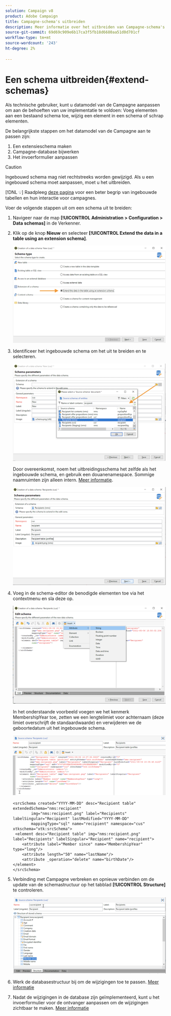 ```yaml
---
solution: Campaign v8
product: Adobe Campaign
title: Campagne-schema's uitbreiden
description: Meer informatie over het uitbreiden van Campagne-schema's
source-git-commit: 69d69c909e6b17ca3f5fb18d6680aa51d0d701cf
workflow-type: tm+mt
source-wordcount: '243'
ht-degree: 2%

---
```


# Een schema uitbreiden{#extend-schemas}

Als technische gebruiker, kunt u datamodel van de Campagne aanpassen om aan de behoeften van uw implementatie te voldoen: Voeg elementen aan een bestaand schema toe, wijzig een element in een schema of schrap elementen.

De belangrijkste stappen om het datamodel van de Campagne aan te passen zijn:

1. Een extensieschema maken
1. Campagne-database bijwerken
1. Het invoerformulier aanpassen

>[!CAUTION]
>Ingebouwd schema mag niet rechtstreeks worden gewijzigd. Als u een ingebouwd schema moet aanpassen, moet u het uitbreiden.

[!DNL :bulb:] Raadpleeg  [deze pagina](datamodel.md) voor een beter begrip van ingebouwde tabellen en hun interactie voor campagnes.

Voer de volgende stappen uit om een schema uit te breiden:

1. Navigeer naar de map **[!UICONTROL Administration > Configuration > Data schemas]** in de Verkenner.
1. Klik op de knop **Nieuw** en selecteer **[!UICONTROL Extend the data in a table using an extension schema]**.

   ![](assets/extend-schema-option.png)

1. Identificeer het ingebouwde schema om het uit te breiden en te selecteren.

   ![](assets/extend-schema-select.png)

   Door overeenkomst, noem het uitbreidingsschema het zelfde als het ingebouwde schema, en gebruik een douanenamespace.  Sommige naamruimten zijn alleen intern. [Meer informatie](schemas.md#reserved-namespaces).

   ![](assets/extend-schema-validate.png)

1. Voeg in de schema-editor de benodigde elementen toe via het contextmenu en sla deze op.

   ![](assets/extend-schema-edit.png)

   In het onderstaande voorbeeld voegen we het kenmerk MembershipYear toe, zetten we een lengtelimiet voor achternaam (deze limiet overschrijft de standaardwaarde) en verwijderen we de geboortedatum uit het ingebouwde schema.

   ![](assets/extend-schema-sample.png)

   ```
   <srcSchema created="YYYY-MM-DD" desc="Recipient table" extendedSchema="nms:recipient"
           img="nms:recipient.png" label="Recipients" labelSingular="Recipient" lastModified="YYYY-MM-DD"
           mappingType="sql" name="recipient" namespace="cus" xtkschema="xtk:srcSchema">
    <element desc="Recipient table" img="nms:recipient.png" label="Recipients" labelSingular="Recipient" name="recipient">
       <attribute label="Member since" name="MembershipYear" type="long"/>
       <attribute length="50" name="lastName"/>
       <attribute _operation="delete" name="birthDate"/>
   </element>
   </srcSchema>
   ```

1. Verbinding met Campagne verbreken en opnieuw verbinden om de update van de schemastructuur op het tabblad **[!UICONTROL Structure]** te controleren.

   ![](assets/extend-schema-structure.png)

1. Werk de databasestructuur bij om de wijzigingen toe te passen. [Meer informatie](update-database-structure.md)

1. Nadat de wijzigingen in de database zijn geïmplementeerd, kunt u het invoerformulier voor de ontvanger aanpassen om de wijzigingen zichtbaar te maken. [Meer informatie](forms.md)
